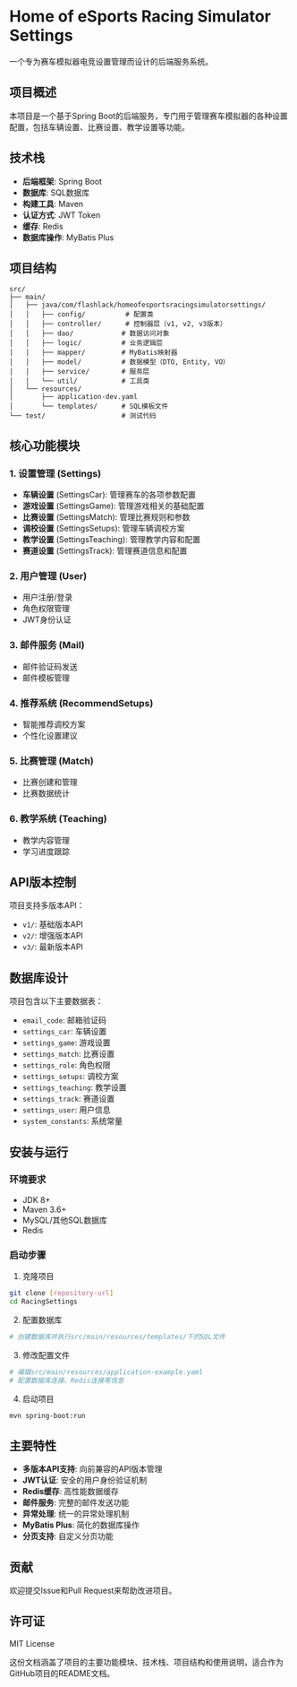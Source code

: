 # Home of eSports Racing Simulator Settings

一个专为赛车模拟器电竞设置管理而设计的后端服务系统。

## 项目概述

本项目是一个基于Spring Boot的后端服务，专门用于管理赛车模拟器的各种设置配置，包括车辆设置、比赛设置、教学设置等功能。

## 技术栈

- **后端框架**: Spring Boot
- **数据库**: SQL数据库
- **构建工具**: Maven
- **认证方式**: JWT Token
- **缓存**: Redis
- **数据库操作**: MyBatis Plus

## 项目结构

```
src/
├── main/
│   ├── java/com/flashlack/homeofesportsracingsimulatorsettings/
│   │   ├── config/          # 配置类
│   │   ├── controller/      # 控制器层（v1, v2, v3版本）
│   │   ├── dao/            # 数据访问对象
│   │   ├── logic/          # 业务逻辑层
│   │   ├── mapper/         # MyBatis映射器
│   │   ├── model/          # 数据模型（DTO, Entity, VO）
│   │   ├── service/        # 服务层
│   │   └── util/           # 工具类
│   └── resources/
│       ├── application-dev.yaml
│       └── templates/      # SQL模板文件
└── test/                   # 测试代码
```

## 核心功能模块

### 1. 设置管理 (Settings)
- **车辆设置** (SettingsCar): 管理赛车的各项参数配置
- **游戏设置** (SettingsGame): 管理游戏相关的基础配置
- **比赛设置** (SettingsMatch): 管理比赛规则和参数
- **调校设置** (SettingsSetups): 管理车辆调校方案
- **教学设置** (SettingsTeaching): 管理教学内容和配置
- **赛道设置** (SettingsTrack): 管理赛道信息和配置

### 2. 用户管理 (User)
- 用户注册/登录
- 角色权限管理
- JWT身份认证

### 3. 邮件服务 (Mail)
- 邮件验证码发送
- 邮件模板管理

### 4. 推荐系统 (RecommendSetups)
- 智能推荐调校方案
- 个性化设置建议

### 5. 比赛管理 (Match)
- 比赛创建和管理
- 比赛数据统计

### 6. 教学系统 (Teaching)
- 教学内容管理
- 学习进度跟踪

## API版本控制

项目支持多版本API：
- `v1/`: 基础版本API
- `v2/`: 增强版本API  
- `v3/`: 最新版本API

## 数据库设计

项目包含以下主要数据表：
- `email_code`: 邮箱验证码
- `settings_car`: 车辆设置
- `settings_game`: 游戏设置
- `settings_match`: 比赛设置
- `settings_role`: 角色权限
- `settings_setups`: 调校方案
- `settings_teaching`: 教学设置
- `settings_track`: 赛道设置
- `settings_user`: 用户信息
- `system_constants`: 系统常量

## 安装与运行

### 环境要求
- JDK 8+
- Maven 3.6+
- MySQL/其他SQL数据库
- Redis

### 启动步骤

1. 克隆项目
```bash
git clone [repository-url]
cd RacingSettings
```

2. 配置数据库
```bash
# 创建数据库并执行src/main/resources/templates/下的SQL文件
```

3. 修改配置文件
```yaml
# 编辑src/main/resources/application-example.yaml
# 配置数据库连接、Redis连接等信息
```

4. 启动项目
```bash
mvn spring-boot:run
```

## 主要特性

- **多版本API支持**: 向前兼容的API版本管理
- **JWT认证**: 安全的用户身份验证机制
- **Redis缓存**: 高性能数据缓存
- **邮件服务**: 完整的邮件发送功能
- **异常处理**: 统一的异常处理机制
- **MyBatis Plus**: 简化的数据库操作
- **分页支持**: 自定义分页功能

## 贡献

欢迎提交Issue和Pull Request来帮助改进项目。

## 许可证
MIT License

这份文档涵盖了项目的主要功能模块、技术栈、项目结构和使用说明，适合作为GitHub项目的README文档。
